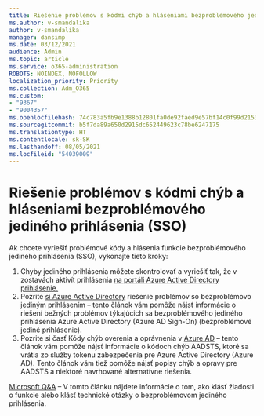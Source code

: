 ```yaml
---
title: Riešenie problémov s kódmi chýb a hláseniami bezproblémového jediného prihlásenia (SSO)
ms.author: v-smandalika
author: v-smandalika
manager: dansimp
ms.date: 03/12/2021
audience: Admin
ms.topic: article
ms.service: o365-administration
ROBOTS: NOINDEX, NOFOLLOW
localization_priority: Priority
ms.collection: Adm_O365
ms.custom:
- "9367"
- "9004357"
ms.openlocfilehash: 74c783a5fb9e1388b12801fa0de92faed9e57bf14c0f99d21539e17bf1b1c284
ms.sourcegitcommit: b5f7da89a650d2915dc652449623c78be6247175
ms.translationtype: HT
ms.contentlocale: sk-SK
ms.lasthandoff: 08/05/2021
ms.locfileid: "54039009"
---
```

# <a name="troubleshoot-seamless-single-sign-on-sso-error-codes-and-messages"></a>Riešenie problémov s kódmi chýb a hláseniami bezproblémového jediného prihlásenia (SSO)

Ak chcete vyriešiť problémové kódy a hlásenia funkcie bezproblémového jediného prihlásenia (SSO), vykonajte tieto kroky:

1. Chyby jediného prihlásenia môžete skontrolovať a vyriešiť tak, že v zostavách aktivít prihlásenia [na portáli Azure Active Directory prihlásenie.](https://docs.microsoft.com/azure/active-directory/reports-monitoring/concept-sign-ins)
2. Pozrite [si Azure Active Directory](https://docs.microsoft.com/azure/active-directory/hybrid/tshoot-connect-sso#sign-in-failure-reasons-in-the-azure-active-directory-admin-center-needs-a-premium-license) riešenie problémov so bezproblémovo jediným prihlásením – tento článok vám pomôže nájsť informácie o riešení bežných problémov týkajúcich sa bezproblémového jediného prihlásenia Azure Active Directory (Azure AD Sign-On) (bezproblémové jediné prihlásenie).
3. Pozrite si časť Kódy chýb overenia a oprávnenia v [Azure AD](https://docs.microsoft.com/azure/active-directory/develop/reference-aadsts-error-codes#lookup-current-error-code-information) – tento článok vám pomôže nájsť informácie o kódoch chýb AADSTS, ktoré sa vrátia zo služby tokenu zabezpečenia pre Azure Active Directory (Azure AD). Tento článok vám tiež pomôže nájsť popisy chýb a opravy pre AADSTS a niektoré navrhované alternatívne riešenia.

[Microsoft Q&A](https://docs.microsoft.com/answers/topics/azure-ad-single-sign-on.html) – V tomto článku nájdete informácie o tom, ako klásť žiadosti o funkcie alebo klásť technické otázky o bezproblémovom jediného prihlásenia.

